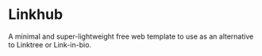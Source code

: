# Linkhub
A minimal and super-lightweight free web template to use as an alternative to Linktree or Link-in-bio.
